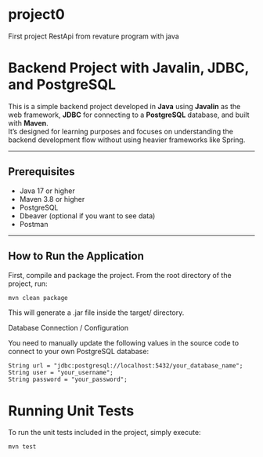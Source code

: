 # project0
First project RestApi from revature program with java

# Backend Project with Javalin, JDBC, and PostgreSQL

This is a simple backend project developed in **Java** using **Javalin** as the web framework, **JDBC** for connecting to a **PostgreSQL** database, and built with **Maven**.  
It’s designed for learning purposes and focuses on understanding the backend development flow without using heavier frameworks like Spring.

---

## Prerequisites

- Java 17 or higher  
- Maven 3.8 or higher  
- PostgreSQL
- Dbeaver (optional if you want to see data)
- Postman

---

## How to Run the Application

First, compile and package the project. From the root directory of the project, run:

```bash
mvn clean package
```
This will generate a .jar file inside the target/ directory.

Database Connection / Configuration

You need to manually update the following values in the source code to connect to your own PostgreSQL database:
```
String url = "jdbc:postgresql://localhost:5432/your_database_name";
String user = "your_username";
String password = "your_password";
```
# Running Unit Tests

To run the unit tests included in the project, simply execute:
``` bash 
mvn test

```


